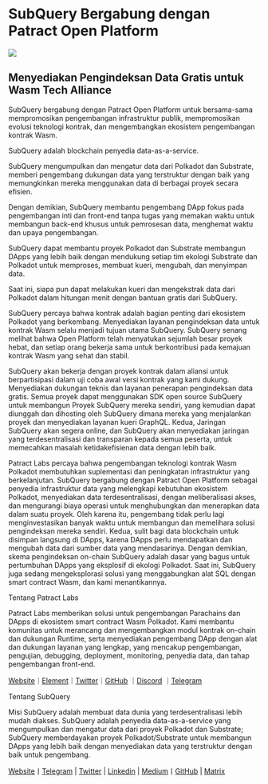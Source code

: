 # SubQuery Bergabung dengan Patract Open Platform

![](https://miro.medium.com/max/1400/0*0inUQ8U1g9auTjfU)

## **Menyediakan Pengindeksan Data Gratis untuk Wasm Tech Alliance**

SubQuery bergabung dengan Patract Open Platform untuk bersama-sama mempromosikan pengembangan infrastruktur publik, mempromosikan evolusi teknologi kontrak, dan mengembangkan ekosistem pengembangan kontrak Wasm.

SubQuery adalah blockchain penyedia data-as-a-service.

SubQuery mengumpulkan dan mengatur data dari Polkadot dan Substrate, memberi pengembang dukungan data yang terstruktur dengan baik yang memungkinkan mereka menggunakan data di berbagai proyek secara efisien.

Dengan demikian, SubQuery membantu pengembang DApp fokus pada pengembangan inti dan front-end tanpa tugas yang memakan waktu untuk membangun back-end khusus untuk pemrosesan data, menghemat waktu dan upaya pengembangan.

SubQuery dapat membantu proyek Polkadot dan Substrate membangun DApps yang lebih baik dengan mendukung setiap tim ekologi Substrate dan Polkadot untuk memproses, membuat kueri, mengubah, dan menyimpan data.

Saat ini, siapa pun dapat melakukan kueri dan mengekstrak data dari Polkadot dalam hitungan menit dengan bantuan gratis dari SubQuery.

SubQuery percaya bahwa kontrak adalah bagian penting dari ekosistem Polkadot yang berkembang. Menyediakan layanan pengindeksan data untuk kontrak Wasm selalu menjadi tujuan utama SubQuery. SubQuery senang melihat bahwa Open Platform telah menyatukan sejumlah besar proyek hebat, dan setiap orang bekerja sama untuk berkontribusi pada kemajuan kontrak Wasm yang sehat dan stabil.

SubQuery akan bekerja dengan proyek kontrak dalam aliansi untuk berpartisipasi dalam uji coba awal versi kontrak yang kami dukung. Menyediakan dukungan teknis dan layanan penerapan pengindeksan data gratis. Semua proyek dapat menggunakan SDK open source SubQuery untuk membangun Proyek SubQuery mereka sendiri, yang kemudian dapat diunggah dan dihosting oleh SubQuery dimana mereka yang menjalankan proyek dan menyediakan layanan kueri GraphQL. Kedua, Jaringan SubQuery akan segera online, dan SubQuery akan menyediakan jaringan yang terdesentralisasi dan transparan kepada semua peserta, untuk memecahkan masalah ketidakefisienan data dengan lebih baik.

Patract Labs percaya bahwa pengembangan teknologi kontrak Wasm Polkadot membutuhkan suplementasi dan peningkatan infrastruktur yang berkelanjutan. SubQuery bergabung dengan Patract Open Platform sebagai penyedia infrastruktur data yang melengkapi kebutuhan ekosistem Polkadot, menyediakan data terdesentralisasi, dengan meliberalisasi akses, dan mengurangi biaya operasi untuk menghubungkan dan menerapkan data dalam suatu proyek. Oleh karena itu, pengembang tidak perlu lagi menginvestasikan banyak waktu untuk membangun dan memelihara solusi pengindeksan mereka sendiri. Kedua, sulit bagi data blockchain untuk disimpan langsung di DApps, karena DApps perlu mendapatkan dan mengubah data dari sumber data yang mendasarinya. Dengan demikian, skema pengindeksan on-chain SubQuery adalah dasar yang bagus untuk pertumbuhan DApps yang eksplosif di ekologi Polkadot. Saat ini, SubQuery juga sedang mengeksplorasi solusi yang menggabungkan alat SQL dengan smart contract Wasm, dan kami menantikannya.

Tentang Patract Labs

Patract Labs memberikan solusi untuk pengembangan Parachains dan DApps di ekosistem smart contract Wasm Polkadot. Kami membantu komunitas untuk merancang dan mengembangkan modul kontrak on-chain dan dukungan Runtime, serta menyediakan pengembang DApp dengan alat dan dukungan layanan yang lengkap, yang mencakup pengembangan, pengujian, debugging, deployment, monitoring, penyedia data, dan tahap pengembangan front-end.

[Website](https://patract.io/)｜[Element](https://app.element.io/#/room/#PatractLabsDev:matrix.org)｜[Twitter](https://twitter.com/PatractLabs)｜[GitHub](https://github.com/patractlabs) ｜[Discord](https://discord.gg/yMRMqcAb24) ｜[Telegram](https://t.me/patract)

Tentang SubQuery

Misi SubQuery adalah membuat data dunia yang terdesentralisasi lebih mudah diakses. SubQuery adalah penyedia data-as-a-service yang mengumpulkan dan mengatur data dari proyek Polkadot dan Substrate; SubQuery memberdayakan proyek Polkadot/Substrate untuk membangun DApps yang lebih baik dengan menyediakan data yang terstruktur dengan baik untuk pengembang.

[Website](https://www.subquery.network/)丨[Telegram](https://t.me/subquerynetwork) | [Twitter](https://twitter.com/subquerynetwork) | [Linkedin](https://www.linkedin.com/company/subquery) | [Medium](https://subquery.medium.com/)丨[GitHub](https://github.com/subquery/subql) | [Matrix](https://matrix.to/#/#subquery:matrix.org)